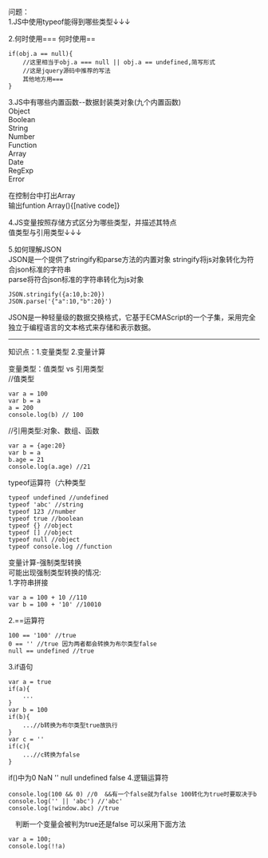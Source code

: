 问题：  
1.JS中使用typeof能得到哪些类型↓↓↓

2.何时使用=== 何时使用==  
```
if(obj.a == null){
    //这里相当于obj.a === null || obj.a == undefined,简写形式
    //这是jquery源码中推荐的写法
    其他地方用===
}
```
3.JS中有哪些内置函数--数据封装类对象(九个内置函数)  
Object  
Boolean  
String  
Number  
Function  
Array   
Date  
RegExp  
Error  

在控制台中打出Array  
输出funtion Array(){[native code]}

4.JS变量按照存储方式区分为哪些类型，并描述其特点  
值类型与引用类型↓↓↓  

5.如何理解JSON  
JSON是一个提供了stringify和parse方法的内置对象
stringify将js对象转化为符合json标准的字符串  
parse将符合json标准的字符串转化为js对象
```
JSON.stringify({a:10,b:20})
JSON.parse('{"a":10,"b":20}')
```
JSON是一种轻量级的数据交换格式，它基于ECMAScript的一个子集，采用完全独立于编程语言的文本格式来存储和表示数据。
***


知识点：1.变量类型 2.变量计算  

变量类型：值类型 vs 引用类型  
//值类型
```
var a = 100
var b = a
a = 200
console.log(b) // 100
```
//引用类型:对象、数组、函数
```
var a = {age:20}
var b = a
b.age = 21
console.log(a.age) //21
```

typeof运算符（六种类型  
```
typeof undefined //undefined
typeof 'abc' //string
typeof 123 //number
typeof true //boolean
typeof {} //object
typeof [] //object
typeof null //object
typeof console.log //function
```

变量计算-强制类型转换  
可能出现强制类型转换的情况:   
1.字符串拼接  
```
var a = 100 + 10 //110
var b = 100 + '10' //10010
```
2.==运算符  
```
100 == '100' //true
0 == '' //true 因为两者都会转换为布尔类型false
null == undefined //true
```
3.if语句
```
var a = true
if(a){
    ...
}
var b = 100
if(b){
    ...//b转换为布尔类型true故执行
}
var c = ''
if(c){
    ...//c转换为false
}
```
if()中为0 NaN '' null undefined false
4.逻辑运算符
```
console.log(100 && 0) //0  &&有一个false就为false 100转化为true时要取决于b
console.log('' || 'abc') //'abc'
console.log(!window.abc) //true
```
&emsp;判断一个变量会被判为true还是false
可以采用下面方法  
```
var a = 100;
console.log(!!a) 
```